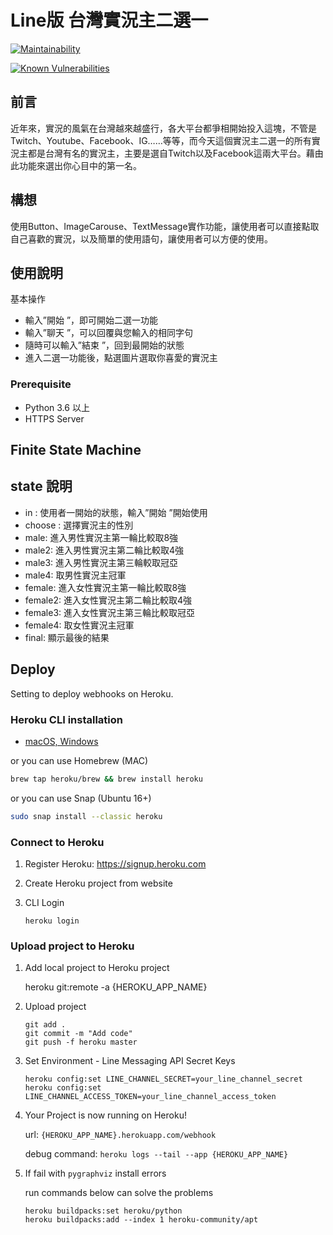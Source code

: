 # Line版 台灣實況主二選一

[![Maintainability](https://api.codeclimate.com/v1/badges/dc7fa47fcd809b99d087/maintainability)](https://codeclimate.com/github/NCKU-CCS/TOC-Project-2020/maintainability)

[![Known Vulnerabilities](https://snyk.io/test/github/NCKU-CCS/TOC-Project-2020/badge.svg)](https://snyk.io/test/github/NCKU-CCS/TOC-Project-2020)


## 前言
近年來，實況的風氣在台灣越來越盛行，各大平台都爭相開始投入這塊，不管是Twitch、Youtube、Facebook、IG……等等，而今天這個實況主二選一的所有實況主都是台灣有名的實況主，主要是選自Twitch以及Facebook這兩大平台。藉由此功能來選出你心目中的第一名。

## 構想
使用Button、ImageCarouse、TextMessage實作功能，讓使用者可以直接點取自己喜歡的實況，以及簡單的使用語句，讓使用者可以方便的使用。

## 使用說明
基本操作
* 輸入”開始 ”，即可開始二選一功能
* 輸入”聊天 ”，可以回覆與您輸入的相同字句
* 隨時可以輸入”結束 ”，回到最開始的狀態
* 進入二選一功能後，點選圖片選取你喜愛的實況主

### Prerequisite
* Python 3.6 以上
* HTTPS Server



## Finite State Machine

## state 說明
* in : 使用者一開始的狀態，輸入”開始 ”開始使用
* choose : 選擇實況主的性別
* male: 進入男性實況主第一輪比較取8強
* male2: 進入男性實況主第二輪比較取4強
* male3: 進入男性實況主第三輪較取冠亞
* male4: 取男性實況主冠軍
* female: 進入女性實況主第一輪比較取8強
* female2: 進入女性實況主第二輪比較取4強
* female3: 進入女性實況主第三輪比較取冠亞
* female4: 取女性實況主冠軍
* final: 顯示最後的結果

## Deploy
Setting to deploy webhooks on Heroku.

### Heroku CLI installation

* [macOS, Windows](https://devcenter.heroku.com/articles/heroku-cli)

or you can use Homebrew (MAC)
```sh
brew tap heroku/brew && brew install heroku
```

or you can use Snap (Ubuntu 16+)
```sh
sudo snap install --classic heroku
```

### Connect to Heroku

1. Register Heroku: https://signup.heroku.com

2. Create Heroku project from website

3. CLI Login

	`heroku login`

### Upload project to Heroku

1. Add local project to Heroku project

	heroku git:remote -a {HEROKU_APP_NAME}

2. Upload project

	```
	git add .
	git commit -m "Add code"
	git push -f heroku master
	```

3. Set Environment - Line Messaging API Secret Keys

	```
	heroku config:set LINE_CHANNEL_SECRET=your_line_channel_secret
	heroku config:set LINE_CHANNEL_ACCESS_TOKEN=your_line_channel_access_token
	```

4. Your Project is now running on Heroku!

	url: `{HEROKU_APP_NAME}.herokuapp.com/webhook`

	debug command: `heroku logs --tail --app {HEROKU_APP_NAME}`

5. If fail with `pygraphviz` install errors

	run commands below can solve the problems
	```
	heroku buildpacks:set heroku/python
	heroku buildpacks:add --index 1 heroku-community/apt
	```
